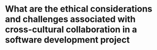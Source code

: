 # What are the ethical considerations and challenges associated with cross-cultural collaboration in a software development project
